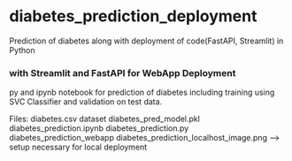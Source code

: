 # diabetes_prediction_deployment
Prediction of diabetes along with deployment of code(FastAPI, Streamlit) in Python
### with Streamlit and FastAPI for WebApp Deployment

 py and ipynb notebook for prediction of diabetes including training using SVC Classifier and validation on test data.

Files:
diabetes.csv dataset
diabetes_pred_model.pkl
diabetes_prediction.ipynb
diabetes_prediction.py
diabetes_prediction_webapp
diabetes_prediction_localhost_image.png --> setup necessary for local deployment 
